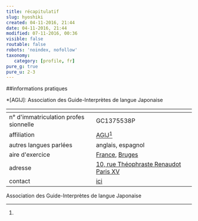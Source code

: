 ```yaml
---
title: récapitulatif
slug: hyoshiki
created: 04-11-2016, 21:44
date: 04-11-2016, 21:44
modified: 07-11-2016, 00:36
visible: false
routable: false
robots: 'noindex, nofollow'
taxonomy:
   category: [profile, fr]
pure_g: true
pure_u: 2-3
---
```

##informations pratiques

*[AGIJ]: Association des Guide-Interprètes de langue Japonaise

| <span hidden>hidden</span> | <span hidden>hidden</span> |
| -------------------------- | -------------------------- |
| n° d'imma<wbr>tri<wbr>cu<wbr>lation profes<wbr>sion<wbr>nelle | GC1375538P |
| affi<wbr>liation | [AGIJ][1][^1] |
| autres lan<wbr>gues parlées | anglais, espagnol |
| aire d'exer<wbr>cice | [France][2], [Bruges][3] |
| adresse | [10, rue Théophraste Renaudot Paris XV][4] |
| contact | [ici][5] |

[1]: http://www.agij-paris.com/ "http://www.agij-paris.com/"
[2]: https://www.google.fr/maps/place/France/@46.1279326,-2.2764268,6z/data=!3m1!4b1!4m5!3m4!1s0xd54a02933785731:0x6bfd3f96c747d9f7!8m2!3d46.227638!4d2.213749 "https://www.google.fr/maps/place/France/"
[3]: https://www.google.fr/maps/place/Bruges,+Belgique/@51.2605832,3.0820626,11z/data=!3m1!4b1!4m5!3m4!1s0x47c350d0c11e420d:0x1aa2f35ac8834df7!8m2!3d51.209348!4d3.2246995 "https://www.google.fr/maps/place/Bruges,+Belgique/"
[4]: #map "#map"
[5]: http://www.francois-vidit.com/ja#contact "https://www.francois-vidit.com/ja#contact"
[^1]:
   Association des Guide-Interprètes de langue Japonaise